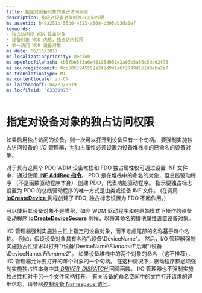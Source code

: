 ```yaml
---
title: 指定对设备对象的独占访问权限
description: 指定对设备对象的独占访问权限
ms.assetid: b492251b-55b0-4323-a508-b395bb3da0ef
keywords:
- 独占访问权 WDK 设备对象
- 设备对象 WDK 内核，独占访问权限
- 单一访问 WDK 设备对象
ms.date: 06/16/2017
ms.localizationpriority: medium
ms.openlocfilehash: cb5fbe5f3a6e48105d951d2a93b5a56c5dad2f75
ms.sourcegitcommit: 0cc5051945559a242d941a6f2799d161d8eba2a7
ms.translationtype: MT
ms.contentlocale: zh-CN
ms.lasthandoff: 04/23/2019
ms.locfileid: "63331973"
---
```

# <a name="specifying-exclusive-access-to-device-objects"></a>指定对设备对象的独占访问权限





如果启用独占访问的设备，则一次可以打开到设备只有一个句柄。 要强制实施独占访问设备的 I/O 管理器，为独占属性必须设置为设备堆栈中的已命名的设备对象。

对于具有这两个 PDO WDM 设备堆栈和 FDO 独占属性仅可通过设置 INF 文件中，通过使用[ **INF AddReg 指令**](https://msdn.microsoft.com/library/windows/hardware/ff546320)。 PDO 是在堆栈中的命名的对象，但总线驱动程序 （不是函数驱动程序本身） 创建 PDO，代表功能驱动程序。 指示要独占标志设置为 PDO 的总线驱动程序的唯一方式是由类或设备 INF 文件。 (在调用[ **IoCreateDevice** ](https://msdn.microsoft.com/library/windows/hardware/ff548397)例程创建了 FDO; 独占标志设置为 FDO 不起作用。)

可以使用其设备对象不是堆积，如非 WDM 驱动程序和在原始模式下操作的设备驱动程序[ **IoCreateDeviceSecure** ](https://msdn.microsoft.com/library/windows/hardware/ff548407)例程，以将其命名的排他属性设置设备对象。

I/O 管理器强制实施独占性上指定的设备对象，而不考虑尾部的名称基于每个名称。 例如，假设设备对象具有名称"\\设备\\DeviceName"。 然后，I/O 管理器强制实施独占性请求以打开"\\设备\\DeviceName\\*Filename1*"后跟"\\设备\\DeviceName\\ *Filename2*"。 如果设备堆栈中的两个对象的命名 （这不推荐），I/O 管理器允许要打开的每个对象的一个句柄。 在这种情况下，驱动程序都必须强制实施独占性本身中其[ *DRIVER_DISPATCH* ](https://docs.microsoft.com/windows-hardware/drivers/ddi/content/wdm/nc-wdm-driver_dispatch)回调函数。 I/O 管理器也不强制实施独占性相对于另一个文件句柄打开。 有关设备的命名空间中的文件打开请求的详细信息，请参阅[控制设备 Namespace 访问](controlling-device-namespace-access.md)。

 

 




